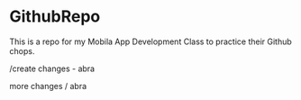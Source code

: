 # GithubRepo
This is a repo for my Mobila App Development Class to practice their Github chops.

/create changes - abra



more changes / abra
